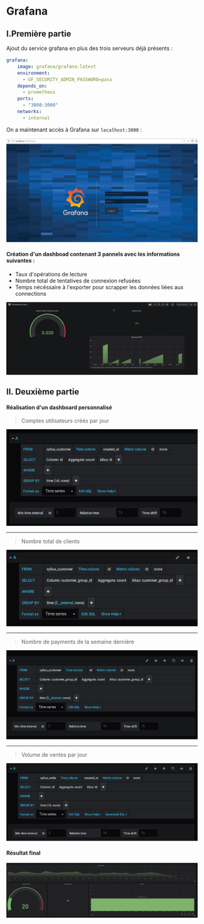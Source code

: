 # Grafana

## I.Première partie
Ajout du service grafana en plus des trois serveurs déjà présents :
```yaml
grafana:
    image: grafana/grafana:latest
    environment:
      - GF_SECURITY_ADMIN_PASSWORD=pass
    depends_on:
      - prometheus
    ports:
      - "3000:3000"
    networks:
      - internal
```

On a maintenant accès à Grafana sur ```localhost:3000``` : 

!['Alert config'](https://github.com/BouBooo/AdminBDD/blob/master/img/graf.PNG "Alert")


#### Création d'un dashboad contenant 3 pannels avec les informations suivantes :
- Taux d'opérations de lecture
- Nombre total de tentatives de connexion refusées
- Temps nécéssaire à l'exporter pour scrapper les données liées aux connections


!['Alert config'](https://github.com/BouBooo/AdminBDD/blob/master/img/9.PNG "Alert")






## II. Deuxième partie

#### Réalisation d'un dashboard personnalisé
> Comptes utilisateurs créés par jour

!['Alert config'](https://github.com/BouBooo/AdminBDD/blob/master/img/req3.PNG "Alert")
___
> Nombre total de clients

!['Alert config'](https://github.com/BouBooo/AdminBDD/blob/master/img/req1.PNG "Alert")
___
> Nombre de payments de la semaine dernière

!['Alert config'](https://github.com/BouBooo/AdminBDD/blob/master/img/req2.PNG "Alert")
___
> Volume de ventes par jour

!['Alert config'](https://github.com/BouBooo/AdminBDD/blob/master/img/req4.PNG "Alert")

#### Résultat final
!['Alert config'](https://github.com/BouBooo/AdminBDD/blob/master/img/dash.PNG "Alert")
